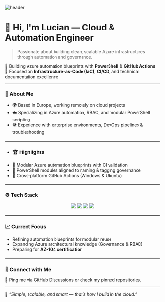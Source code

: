 ![header](https://img.shields.io/badge/Lucian%20—%20Cloud%20%26%20Automation%20Engineer-Azure%20%7C%20PowerShell%20%7C%20GitHub%20Actions-blue?style=for-the-badge)

# 👋 Hi, I'm Lucian — Cloud & Automation Engineer  
> Passionate about building clean, scalable Azure infrastructures through automation and governance.

🚀 Building Azure automation blueprints with **PowerShell** & **GitHub Actions**  
📘 Focused on **Infrastructure-as-Code (IaC)**, **CI/CD**, and technical documentation excellence  

---

### 🧠 About Me
- 🌍 Based in Europe, working remotely on cloud projects  
- ☁️ Specializing in Azure automation, RBAC, and modular PowerShell scripting  
- 🛠️ Experience with enterprise environments, DevOps pipelines & troubleshooting
<hr style="border: 0.5px solid #d0d0d0; margin: 20px 0;">

- ### 🏆 Highlights
- 🔧 Modular Azure automation blueprints with CI validation
- 🧩 PowerShell modules aligned to naming & tagging governance
- 🚀 Cross-platform GitHub Actions (Windows & Ubuntu)
<hr style="border: 0.5px solid #d0d0d0; margin: 20px 0;">

### ⚙️ Tech Stack
<p align="center">
  <img src="https://img.shields.io/badge/Microsoft%20Azure-Cloud-blue?logo=microsoftazure" />
  <img src="https://img.shields.io/badge/PowerShell-Automation-lightblue?logo=powershell" />
  <img src="https://img.shields.io/badge/GitHub_Actions-CI%2FCD-black?logo=githubactions" />
  <img src="https://img.shields.io/badge/IaC-Infrastructure--as--Code-green" />
</p>
<hr style="border: 0.5px solid #d0d0d0; margin: 20px 0;">

### 📈 Current Focus
- Refining automation blueprints for modular reuse  
- Expanding Azure architectural knowledge (Governance & RBAC)  
- Preparing for **AZ-104 certification**
<hr style="border: 0.5px solid #d0d0d0; margin: 20px 0;">

### 🤝 Connect with Me
💬 Ping me via GitHub Discussions or check my pinned repositories.



---

🧩 *“Simple, scalable, and smart — that’s how I build in the cloud.”*
